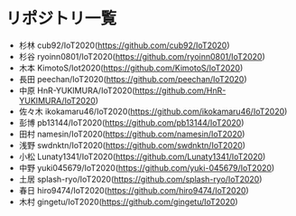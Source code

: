 # リポジトリ一覧
- 杉林 cub92/IoT2020(https://github.com/cub92/IoT2020)
- 杉谷 ryoinn0801/IoT2020(https://github.com/ryoinn0801/IoT2020)
- 木本 KimotoS/Iot2020(https://github.com/KimotoS/IoT2020)
- 長田 peechan/IoT2020(https://github.com/peechan/IoT2020)
- 中原 HnR-YUKIMURA/IoT2020(https://github.com/HnR-YUKIMURA/IoT2020)
- 佐々木 ikokamaru46/IoT2020(https://github.com/ikokamaru46/IoT2020)
- 彭博 pb13144/IoT2020(https://github.com/pb13144/IoT2020)
- 田村 namesin/IoT2020(https://github.com/namesin/IoT2020)
- 浅野 swdnktn/IoT2020(https://github.com/swdnktn/IoT2020)
- 小松 Lunaty1341/IoT2020(https://github.com/Lunaty1341/IoT2020)
- 中野 yuki045679/IoT2020(https://github.com/yuki-045679/IoT2020)
- 土居 splash-ryo/IoT2020(https://github.com/splash-ryo/IoT2020)
- 春日 hiro9474/IoT2020(https://github.com/hiro9474/IoT2020)
- 木村 gingetu/IoT2020(https://github.com/gingetu/IoT2020)
